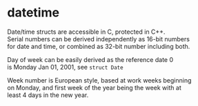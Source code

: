 # datetime
Date/time structs are accessible in C, protected in C++.  
Serial numbers can be derived independently as 16-bit numbers  
for date and time, or combined as 32-bit number including both.

Day of week can be easily derived as the reference date 0  
is Monday Jan 01, 2001, see ``struct Date`` 

Week number is European style, based at work weeks beginning  
on Monday, and first week of the year being the week with at  
least 4 days in the new year.

